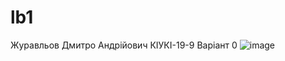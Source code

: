 # lb1
Журавльов Дмитро Андрійович КІУКІ-19-9 Варіант 0
![image](https://user-images.githubusercontent.com/65742413/232849040-fb43b51b-a8e3-4771-a563-eda872fb91ff.png)



